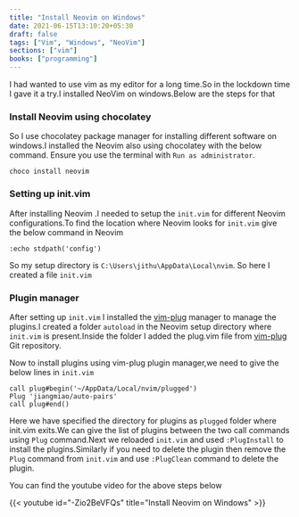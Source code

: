 ```yaml
---
title: "Install Neovim on Windows"
date: 2021-06-15T13:10:20+05:30
draft: false
tags: ["Vim", "Windows", "NeoVim"]
sections: ["vim"]
books: ["programming"]
---
```


I had wanted to use vim as my editor for a long time.So in the lockdown time I
gave it a try.I installed NeoVim on windows.Below are the steps for that

### Install Neovim using chocolatey

So I use chocolatey package manager for installing different software on
windows.I installed the Neovim also using chocolatey with the below command.
Ensure you use the terminal with `Run as administrator`.

```
choco install neovim
```

### Setting up init.vim

After installing Neovim .I needed to setup the `init.vim` for different Neovim
configurations.To find the location where Neovim looks for `init.vim` give the
below command in Neovim

```
:echo stdpath('config')
```

So my setup directory is `C:\Users\jithu\AppData\Local\nvim`. So here I created
a file `init.vim`

### Plugin manager

After setting up `init.vim` I installed the [vim-plug](https://github.com/junegunn/vim-plug)
manager to manage the plugins.I created a folder `autoload` in the Neovim setup
directory where `init.vim` is present.Inside the folder I added the plug.vim
file from [vim-plug](https://github.com/junegunn/vim-plug) Git repository.

Now to install plugins using vim-plug plugin manager,we need to give the below
lines in `init.vim`

```
call plug#begin('~/AppData/Local/nvim/plugged')
Plug 'jiangmiao/auto-pairs'
call plug#end()
```

Here we have specified the directory for plugins as `plugged` folder where
init.vim exits.We can give the list of plugins between the two call commands
using `Plug` command.Next we reloaded `init.vim` and used `:PlugInstall` to
install the plugins.Similarly if you need to delete the plugin then remove the
`Plug` command from `init.vim` and use `:PlugClean` command to delete the
plugin.

You can find the youtube video for the above steps below

{{< youtube id="-Zio2BeVFQs" title="Install Neovim on Windows" >}}
